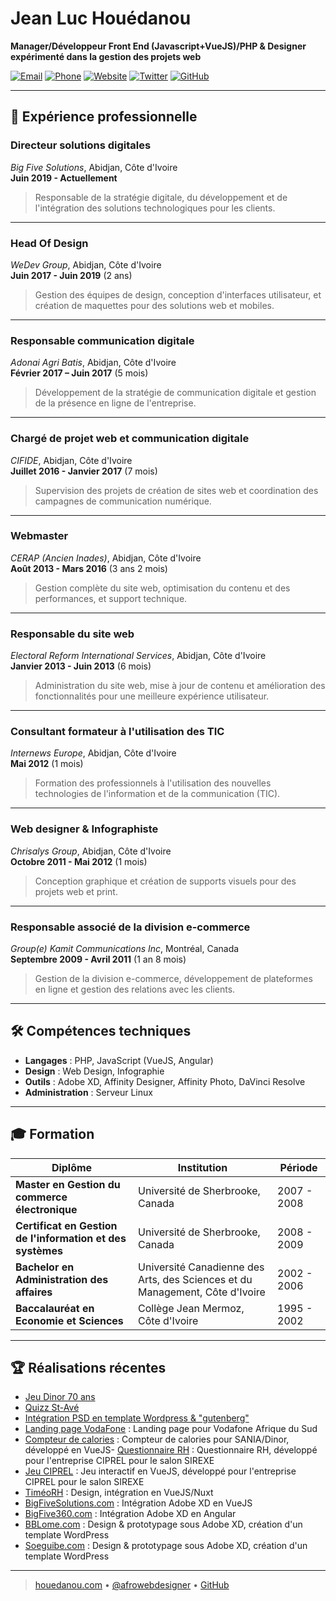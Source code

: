 # **Jean Luc Houédanou**

**Manager/Développeur Front End (Javascript+VueJS)/PHP & Designer expérimenté dans la gestion des projets web**

[![Email](https://img.shields.io/badge/Email-jeanluc%40houedanou.com-blue)](mailto:jeanluc@houedanou.com)
[![Phone](https://img.shields.io/badge/Phone-%2B225%2007%2048%2034%2082%2021-green)](tel:+22507483482021)
[![Website](https://img.shields.io/badge/Website-houedanou.com-orange)](https://houedanou.com)
[![Twitter](https://img.shields.io/badge/Twitter-%40afrowebdesigner-1DA1F2)](https://twitter.com/afrowebdesigner)
[![GitHub](https://img.shields.io/badge/GitHub-jhouedanou-181717)](https://github.com/jhouedanou)

---

## 💼 **Expérience professionnelle**

### **Directeur solutions digitales**

_Big Five Solutions_, Abidjan, Côte d'Ivoire  
**Juin 2019 - Actuellement**

> Responsable de la stratégie digitale, du développement et de l'intégration des solutions technologiques pour les clients.

---

### **Head Of Design**

_WeDev Group_, Abidjan, Côte d'Ivoire  
**Juin 2017 - Juin 2019** (2 ans)

> Gestion des équipes de design, conception d'interfaces utilisateur, et création de maquettes pour des solutions web et mobiles.

---

### **Responsable communication digitale**

_Adonai Agri Batis_, Abidjan, Côte d'Ivoire  
**Février 2017 – Juin 2017** (5 mois)

> Développement de la stratégie de communication digitale et gestion de la présence en ligne de l'entreprise.

---

### **Chargé de projet web et communication digitale**

_CIFIDE_, Abidjan, Côte d'Ivoire  
**Juillet 2016 - Janvier 2017** (7 mois)

> Supervision des projets de création de sites web et coordination des campagnes de communication numérique.

---

### **Webmaster**

_CERAP (Ancien Inades)_, Abidjan, Côte d'Ivoire  
**Août 2013 - Mars 2016** (3 ans 2 mois)

> Gestion complète du site web, optimisation du contenu et des performances, et support technique.

---

### **Responsable du site web**

_Electoral Reform International Services_, Abidjan, Côte d'Ivoire  
**Janvier 2013 - Juin 2013** (6 mois)

> Administration du site web, mise à jour de contenu et amélioration des fonctionnalités pour une meilleure expérience utilisateur.

---

### **Consultant formateur à l'utilisation des TIC**

_Internews Europe_, Abidjan, Côte d'Ivoire  
**Mai 2012** (1 mois)

> Formation des professionnels à l'utilisation des nouvelles technologies de l'information et de la communication (TIC).

---

### **Web designer & Infographiste**

_Chrisalys Group_, Abidjan, Côte d'Ivoire  
**Octobre 2011 - Mai 2012** (1 mois)

> Conception graphique et création de supports visuels pour des projets web et print.

---

### **Responsable associé de la division e-commerce**

_Group(e) Kamit Communications Inc_, Montréal, Canada  
**Septembre 2009 - Avril 2011** (1 an 8 mois)

> Gestion de la division e-commerce, développement de plateformes en ligne et gestion des relations avec les clients.

---

## 🛠 **Compétences techniques**

- **Langages** : PHP, JavaScript (VueJS, Angular)
- **Design** : Web Design, Infographie
- **Outils** : Adobe XD, Affinity Designer, Affinity Photo, DaVinci Resolve
- **Administration** : Serveur Linux

---

## 🎓 **Formation**

| Diplôme                                                    | Institution                                                                  | Période     |
| ---------------------------------------------------------- | ---------------------------------------------------------------------------- | ----------- |
| **Master en Gestion du commerce électronique**             | Université de Sherbrooke, Canada                                             | 2007 - 2008 |
| **Certificat en Gestion de l'information et des systèmes** | Université de Sherbrooke, Canada                                             | 2008 - 2009 |
| **Bachelor en Administration des affaires**                | Université Canadienne des Arts, des Sciences et du Management, Côte d'Ivoire | 2002 - 2006 |
| **Baccalauréat en Economie et Sciences**                   | Collège Jean Mermoz, Côte d'Ivoire                                           | 1995 - 2002 |

---

## 🏆 **Réalisations récentes**

- [Jeu Dinor 70 ans](https://roue.dinorapp.com/)
- [Quizz St-Avé](https://quizzstave.netlify.app/)
- [Intégration PSD en template Wordpress & "gutenberg"](https://soboa95ans.com)
- [Landing page VodaFone](https://txtengage-vodafone.vercel.app/) : Landing page pour Vodafone Afrique du Sud
- [Compteur de calories](https://dinor-calorie-counter-alt.vercel.app/) : Compteur de calories pour SANIA/Dinor, développé en VueJS- [Questionnaire RH](https://ciprelrh.netlify.app/) : Questionnaire RH, développé pour l'entreprise CIPREL pour le salon SIREXE
- [Jeu CIPREL](https://jeuciprel.vercel.app/) : Jeu interactif en VueJS, développé pour l'entreprise CIPREL pour le salon SIREXE
- [TiméoRH](https://timeo-rh.vercel.app/) : Design, intégration en VueJS/Nuxt
- [BigFiveSolutions.com](https://bigfivesolutions.com/) : Intégration Adobe XD en VueJS
- [BigFive360.com](https://bigfive360.com) : Intégration Adobe XD en Angular
- [BBLome.com](https://bblome.com) : Design & prototypage sous Adobe XD, création d'un template WordPress
- [Soeguibe.com](https://soeguibe.com) : Design & prototypage sous Adobe XD, création d'un template WordPress

---

> [houedanou.com](https://houedanou.com) • [@afrowebdesigner](https://twitter.com/afrowebdesigner) • [GitHub](https://github.com/jhouedanou)
